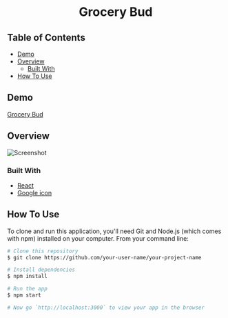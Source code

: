 <h1 align="center">Grocery Bud</h1>
  
<!-- TABLE OF CONTENTS -->

## Table of Contents

- [Demo](#demo)
- [Overview](#overview)
  - [Built With](#built-with)
- [How To Use](#how-to-use)

<!-- DEMO -->

## Demo

[Grocery Bud](https://jyotip101.github.io/grocery-bud/)

<!-- OVERVIEW -->

## Overview

![Screenshot](https://user-images.githubusercontent.com/66724598/143888624-10299ac2-66de-47aa-b64b-7b7d6199ed40.png)

### Built With

- [React](https://reactjs.org/)
- [Google icon](https://fonts.google.com/icons)

## How To Use

To clone and run this application, you'll need Git and Node.js (which comes with npm) installed on your computer. From your command line:

```bash
# Clone this repository
$ git clone https://github.com/your-user-name/your-project-name

# Install dependencies
$ npm install

# Run the app
$ npm start

# Now go `http://localhost:3000` to view your app in the browser
```
